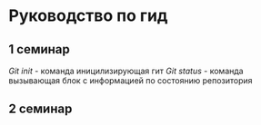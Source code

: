 # Руководство по гид

##  1 семинар
*Git init* - команда иницилизирующая гит
*Git status* - команда вызывающая блок с информацией по состоянию репозитория
## 2 семинар


